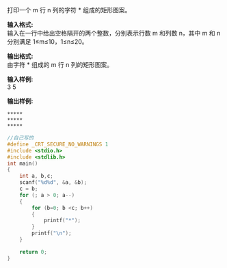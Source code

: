 打印一个 m 行 n 列的字符 * 组成的矩形图案。

**输入格式:**  
输入在一行中给出空格隔开的两个整数，分别表示行数 m 和列数 n，其中 m 和 n 分别满足 1≤m≤10，1≤n≤20。

**输出格式:**  
由字符 * 组成的 m 行 n 列的矩形图案。

**输入样例:**  
3 5

**输出样例:**  
```
*****
*****
*****
```

```c
//自己写的
#define _CRT_SECURE_NO_WARNINGS 1
#include <stdio.h>
#include <stdlib.h>
int main()
{
    int a, b,c;
    scanf("%d%d", &a, &b);
    c = b;
    for (; a > 0; a--)
    {
        for (b=0; b <c; b++)
        {
            printf("*");
        }
        printf("\n");
    }

    return 0;
}
```